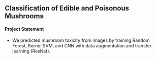 ## Classification of Edible and Poisonous Mushrooms

#### Project Statement

- We predicted mushroom toxicity from images by training Random Forest, Kernel SVM, and CNN with data augmentation and transfer learning (ResNet).
